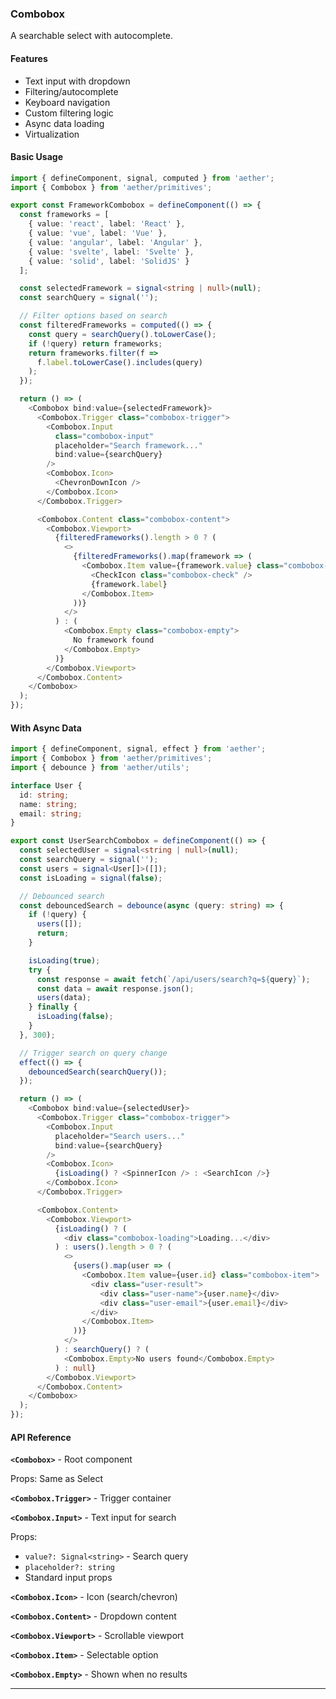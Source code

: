 ### Combobox

A searchable select with autocomplete.

#### Features

- Text input with dropdown
- Filtering/autocomplete
- Keyboard navigation
- Custom filtering logic
- Async data loading
- Virtualization

#### Basic Usage

```typescript
import { defineComponent, signal, computed } from 'aether';
import { Combobox } from 'aether/primitives';

export const FrameworkCombobox = defineComponent(() => {
  const frameworks = [
    { value: 'react', label: 'React' },
    { value: 'vue', label: 'Vue' },
    { value: 'angular', label: 'Angular' },
    { value: 'svelte', label: 'Svelte' },
    { value: 'solid', label: 'SolidJS' }
  ];

  const selectedFramework = signal<string | null>(null);
  const searchQuery = signal('');

  // Filter options based on search
  const filteredFrameworks = computed(() => {
    const query = searchQuery().toLowerCase();
    if (!query) return frameworks;
    return frameworks.filter(f =>
      f.label.toLowerCase().includes(query)
    );
  });

  return () => (
    <Combobox bind:value={selectedFramework}>
      <Combobox.Trigger class="combobox-trigger">
        <Combobox.Input
          class="combobox-input"
          placeholder="Search framework..."
          bind:value={searchQuery}
        />
        <Combobox.Icon>
          <ChevronDownIcon />
        </Combobox.Icon>
      </Combobox.Trigger>

      <Combobox.Content class="combobox-content">
        <Combobox.Viewport>
          {filteredFrameworks().length > 0 ? (
            <>
              {filteredFrameworks().map(framework => (
                <Combobox.Item value={framework.value} class="combobox-item">
                  <CheckIcon class="combobox-check" />
                  {framework.label}
                </Combobox.Item>
              ))}
            </>
          ) : (
            <Combobox.Empty class="combobox-empty">
              No framework found
            </Combobox.Empty>
          )}
        </Combobox.Viewport>
      </Combobox.Content>
    </Combobox>
  );
});
```

#### With Async Data

```typescript
import { defineComponent, signal, effect } from 'aether';
import { Combobox } from 'aether/primitives';
import { debounce } from 'aether/utils';

interface User {
  id: string;
  name: string;
  email: string;
}

export const UserSearchCombobox = defineComponent(() => {
  const selectedUser = signal<string | null>(null);
  const searchQuery = signal('');
  const users = signal<User[]>([]);
  const isLoading = signal(false);

  // Debounced search
  const debouncedSearch = debounce(async (query: string) => {
    if (!query) {
      users([]);
      return;
    }

    isLoading(true);
    try {
      const response = await fetch(`/api/users/search?q=${query}`);
      const data = await response.json();
      users(data);
    } finally {
      isLoading(false);
    }
  }, 300);

  // Trigger search on query change
  effect(() => {
    debouncedSearch(searchQuery());
  });

  return () => (
    <Combobox bind:value={selectedUser}>
      <Combobox.Trigger class="combobox-trigger">
        <Combobox.Input
          placeholder="Search users..."
          bind:value={searchQuery}
        />
        <Combobox.Icon>
          {isLoading() ? <SpinnerIcon /> : <SearchIcon />}
        </Combobox.Icon>
      </Combobox.Trigger>

      <Combobox.Content>
        <Combobox.Viewport>
          {isLoading() ? (
            <div class="combobox-loading">Loading...</div>
          ) : users().length > 0 ? (
            <>
              {users().map(user => (
                <Combobox.Item value={user.id} class="combobox-item">
                  <div class="user-result">
                    <div class="user-name">{user.name}</div>
                    <div class="user-email">{user.email}</div>
                  </div>
                </Combobox.Item>
              ))}
            </>
          ) : searchQuery() ? (
            <Combobox.Empty>No users found</Combobox.Empty>
          ) : null}
        </Combobox.Viewport>
      </Combobox.Content>
    </Combobox>
  );
});
```

#### API Reference

**`<Combobox>`** - Root component

Props: Same as Select

**`<Combobox.Trigger>`** - Trigger container

**`<Combobox.Input>`** - Text input for search

Props:
- `value?: Signal<string>` - Search query
- `placeholder?: string`
- Standard input props

**`<Combobox.Icon>`** - Icon (search/chevron)

**`<Combobox.Content>`** - Dropdown content

**`<Combobox.Viewport>`** - Scrollable viewport

**`<Combobox.Item>`** - Selectable option

**`<Combobox.Empty>`** - Shown when no results

---

